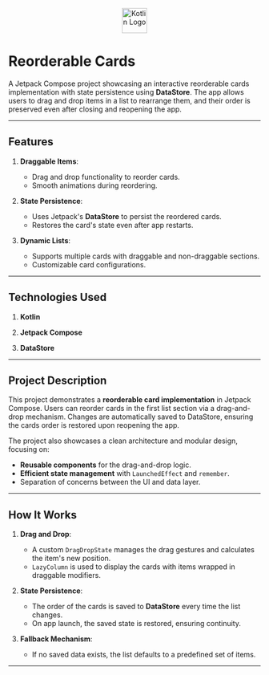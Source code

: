 <p align="center">
  <img src="https://upload.wikimedia.org/wikipedia/commons/7/74/Kotlin_Icon.png" alt="Kotlin Logo" width="50"/>
</p>

# Reorderable Cards

A Jetpack Compose project showcasing an interactive reorderable cards implementation with state persistence using **DataStore**. The app allows users to drag and drop items in a list to rearrange them, and their order is preserved even after closing and reopening the app.

---

## Features
1. **Draggable Items**:
    - Drag and drop functionality to reorder cards.
    - Smooth animations during reordering.

2. **State Persistence**:
    - Uses Jetpack's **DataStore** to persist the reordered cards.
    - Restores the card's state even after app restarts.

3. **Dynamic Lists**:
    - Supports multiple cards with draggable and non-draggable sections.
    - Customizable card configurations.

---

## Technologies Used
1. **Kotlin**

2. **Jetpack Compose**


3. **DataStore**



---

## Project Description
This project demonstrates a **reorderable card implementation** in Jetpack Compose. Users can reorder cards in the first list section via a drag-and-drop mechanism. Changes are automatically saved to DataStore, ensuring the cards order is restored upon reopening the app.

The project also showcases a clean architecture and modular design, focusing on:
- **Reusable components** for the drag-and-drop logic.
- **Efficient state management** with `LaunchedEffect` and `remember`.
- Separation of concerns between the UI and data layer.

---

## How It Works
1. **Drag and Drop**:
    - A custom `DragDropState` manages the drag gestures and calculates the item's new position.
    - `LazyColumn` is used to display the cards with items wrapped in draggable modifiers.

2. **State Persistence**:
    - The order of the cards is saved to **DataStore** every time the list changes.
    - On app launch, the saved state is restored, ensuring continuity.

3. **Fallback Mechanism**:
    - If no saved data exists, the list defaults to a predefined set of items.

---
